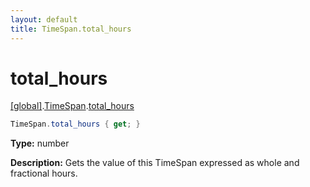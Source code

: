 ```yaml
---
layout: default
title: TimeSpan.total_hours
---
```


# total_hours

[\[global\]]({{site.baseurl}}/docs/).[TimeSpan]({{site.baseurl}}/docs/TimeSpan/).[total_hours]({{site.baseurl}}/docs/TimeSpan/total_hours/)

```cs
TimeSpan.total_hours { get; }
```

**Type:** number

**Description:** Gets the value of this TimeSpan expressed as whole and fractional hours.
